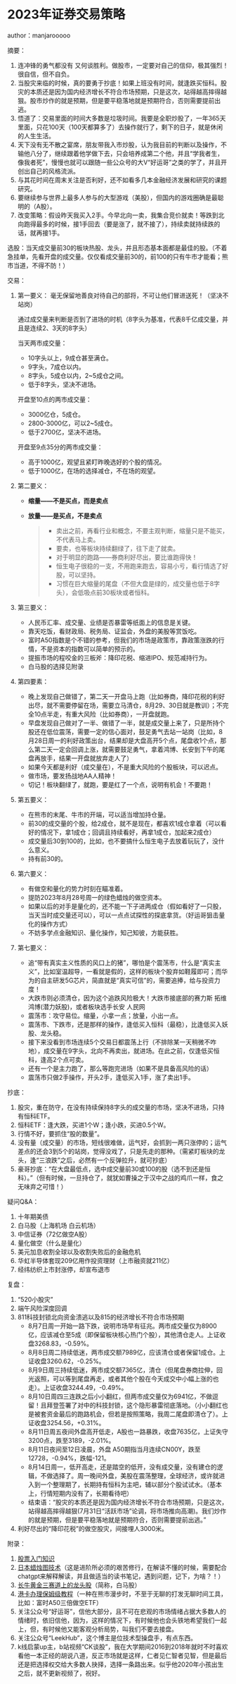 # 2023年证券交易策略

author：manjarooooo

摘要：

1. 连冲锋的勇气都没有 又何谈胜利。做股市，一定要对自己的信仰，极其强烈！很自信，但不自负。
2. 当股灾来临的时候，真的要勇于抄底！如果上班没有时间，就逢跌买恒科。股灾的本质还是因为国内经济增长不符合市场预期，只是这次，站得越高摔得越狠。股市炒作的就是预期，但是要平稳落地就是预期符合，否则需要提前出逃。
3. 悟道了：交易里面的时间大多数是垃圾时间。我要是全职炒股了，一年365天里面，只花100天（100天都算多了）去操作就行了，剩下的日子，就是休闲的人生生活。
4. 天下没有无不散之宴席，朋友带我入市炒股，认为我目前的判断以及操作，不输他八分了，继续跟着他学做下去，只会培养成第二个他，并且“学我者生，像我者死”，慢慢也就可以跟随一些公众号的大V“好运哥”之类的学了，并且开创出自己的风格流派。
5. 与其花时间在周末关注是否利好，还不如看多几本金融经济发展和研究的课题研究。
6. 要继续参与世界上最多人参与的大型游戏（美股），但国内的游戏圈确是最聪明的（A股）。
7. 改变策略：假设昨天我买入2手。今早北向一卖，我集合竞价就卖！等跌到北向跑得最多的时候，接1手回去（要是涨了，就不接了），持续卖就持续跌的话，就再接1手。

选股：当天成交量前30的板块热股、龙头，并且形态基本面都是最佳的股。（不着急挂单，先看开盘的成交量。仅仅看成交量前30的，前100的只有牛市才能看；熊市当道，不得不防！）

交易：

1. 第一要义：
    毫无保留地善良对待自己的部将，不可让他们冒进送死！（坚决不站岗）

    通过成交量来判断是否到了进场的时机（8字头为基准，代表8千亿成交量，并且是连续2、3天的8字头）

    当天两市成交量：
    * 10字头以上，9成仓甚至满仓。
    * 9字头，7成仓以内。
    * 8字头，5成仓以内，2~5成仓之间。
    * 低于8字头，坚决不进场。

   开盘至10点的两市成交量：
   * 3000亿仓，5成仓。
   * 2800-3000亿，可以2~5成仓。
   * 低于2700亿，坚决不进场。

   开盘至9点35分的两市成交量：
   * 高于1000亿，观望且紧盯昨晚选好的个股的情况。
   * 低于1000亿，在场的选择减仓，不在场的观望。
2. 第二要义：
   * **缩量——不是买点，而是卖点**
   * **放量——是买点，不是卖点**

      > * 卖出之前，再看行业和概念，不要主观判断，缩量只是不能买，不代表马上卖。
      > * 要卖，也等板块持续翻绿了，往下走了就卖。
      > * 对于明显的跑路——券商利好尽出，要比谁跑得快！
      > * 恒生电子很稳的一支，不用跑来跑去，容易小亏，看行情选了好股，可以坚持。
      > * 习惯在巨大缩量的尾盘（不但大盘是绿的，成交量也低于8字头），会低吸点前30板块或者恒科。

3. 第三要义：
   * 人民币汇率、成交量、业绩是否暴雷等纸面上的信息是关键。
   * 靠天吃饭，看财政局、税务局、证监会，外盘的美股等赏饭吃。
   * 富时A50指数是个不错的参考，但我们的市场是政策市，靠政策涨跌的行情，不是资本的指数可以简单的预示的。
   * 提振市场的程咬金的三板斧：降印花税、缩进IPO、规范减持行为。
   * 白马股的选择见附录

4. 第四要素：
   * 晚上发现自己做错了，第二天一开盘马上跑（比如券商，降印花税的利好出尽，就不需要停留在场，需要立马清仓，8月29、30日就是教训）；不完全10点半走，有重大风险（比如券商），一开盘就跑。
   * 早盘发现自己做对了一半、做错了一半，就是成交量上来了，只是所持个股还在低位震荡，需要一定的信心面对，鼓足勇气去站一站岗（比如，8月28日周一的利好政策出台，结果却是大盘高开5个点，尾盘收1个点，那么第二天一定会回调上涨，就需要鼓足勇气，拿着鸿博、长安到下午的尾盘再放手，结果一开盘就放弃走人了）
   * 如果今天都是利好（成交量在），不是重大风险的个股板块，可以迟点。
   * 做市场，要发扬战地AA人精神！
   * 切记！板块翻绿了，就跑，要是红了一个点，说明有机会！不要跑！

5. 第五要义：
   * 在熊市的末尾、牛市的开端，可以适当增加持仓量。
   * 前30的成交量的个股，给2成仓，就不是现在，都喜欢1成仓拿着（可以看好的情况下，拿1成仓；回调且持续看好，再拿1成仓，加起来2成仓）
   * 成交量后30到100的，比如，也不要搞什么恒生电子去放着玩玩了，没什么意义。
   * 持有前30的。

6. 第六要义：
   * 有做空和量化的势力时刻在瞄准着。
   * 提防2023年8月28号周一的绿色蜡烛的做空资本。
   * 如果以后的对手是量化的，还不能一下子进两成仓（假如看好了一只股，当天当时成交量还可以），可以一点点试探性的探底拿货。（好运哥狙击量化的操作方式）
   * 不妨多学点金融知识、量化操作，知己知彼，方能获胜。

7. 第七要义：
   * 追“带有真实主义性质的风口上的猪”，哪怕是个震荡市，什么是“真实主义”，比如室温超导，一看就是假的，这样的板块个股弃如鞋履即可；而华为的自主研发5G芯片，简直就是“真实可信”的，需要追捧，给与投资力度！
   * 大跌市则必须清仓，因为这个追跌风险极大！大跌市接底部的赛力斯 拓维 鸿博(潜力妖股)，或者板块选手长安 人民网
   * 震荡市：攻守易位。缩量，小拿一点；放量，小出一点。
   * 震荡市、下跌市，还是那样的操作，逢低买入恒科（最稳），比逢低买入妖股、龙头稳。
   * 接下来没看到市场连续5个交易日都震荡上行（不排除某一天稍微不咋地），成交量在9字头，北向不再卖出，就进场。在此之前，仅逢低买恒科，逢高2个点可卖。
   * 还有一个是主力跑了，那么等跑完进场（如果不是具备高风险的话）
   * 震荡市只做2手操作，开头2手，逢低买入1手，涨了卖出1手。

抄底：

1. 股灾，重在防守，在没有持续保持8字头的成交量的市场，坚决不进场，只持有恒科ETF。
2. 恒科ETF：逢大跌，买进1个W；逢小跌，买进0.5个W。
3. 行情不好，要抓住“股的数量”。
4. 没有量（成交量）的市场，短线很难做，运气好，会抓到一两只涨停的；运气差点的还会3到5个的站岗，觉得没戏了，只是先走的那种。（需紧盯板块的龙头，逢“三浪跌”之后，必然有一个反弹拉升，就可抄底）
5. 豪哥抄底：“在大盘最低点，选中成交量前30或100的股（选不到还是恒科）。”（但有时候，一旦持仓了，就犹如曹操之于汉中之战的鸡爪一样，食之无味弃之可惜！）

疑问Q&A：

1. 十年期美债
2. 白马股（上海机场 白云机场）
3. 中信证券（72亿做空A股）
4. 量化做空（什么是量化）
5. 美元加息收割全球以及收割失败后的金融危机
6. 华虹半导体套现209亿用作投资理财（上市融资就211亿）
7. 经纬纺织上市封涨停，却宣布退市

复盘：

1. “520小股灾”
2. 端午风险深度回调
3. 811科技封锁北向资金溃逃以及815的经济增长不符合市场预期
   * 8月7日周一开始一路下跌，说明市场早有征兆。两市成交量仅为8900亿，应该减仓至5成（即保留板块核心热门个股），其他清仓走人。上证收盘3268.83，-0.59%。
   * 8月8日周二持续低迷，两市成交额7989亿，应该清仓或者保留1成仓。上证收盘3260.62，-0.25%。
   * 8月9日周三持续低迷，两市成交额7365亿，清仓（但尾盘券商拉伸，回光返照，可以等到尾盘再走，或者其他个股在今天成交中小幅上涨的也走）。上证收盘3244.49，-0.49%。
   * 8月10日周四三连跌之后小小翻红，但两市成交量仅为6941亿，不做逗留！且拜登签署了对中的科技封锁，这个隐形暴雷彻底落地。（小小翻红也是被套资金最后的跑路机会，但若是按照策略，我周二尾盘即清仓了）。上证收盘3254.56，+0.31%。
   * 8月11日周五夜间外盘高开低走，A股也一路暴跌，收盘7635亿，上证失守3200点，跌至3189，-2.01%。
   * 8月11日夜间至12日凌晨，外盘 A50期指当月连续CN00Y，跌至12728，-0.94%，跌幅-121。
   * 8月14日周一，低开高走，还是踏空的低开，没有成交量，没有建仓的逻辑，不做选择了。周一晚间外盘，美股在震荡整理，全球经济，或许就进入到一个整理期了，长期持有恒科为主吧，辅以部分个股试试水。（基本上，行情短期内没有了，长期看待吧）
   * 结束语：“股灾的本质还是因为国内经济增长不符合市场预期，只是这次，站得越高摔得越狠(7月31日“活跃市场”论调，将市场推向高潮)。我们炒作的就是预期，但是要平稳落地就是预期符合，否则需要提前出逃。”
4. 利好尽出的“降印花税”的做空股灾，间接埋人3000米。

附录：

1. [股票入门知识](./股票入门基础指南.pdf)
2. [日本蜡烛图技术](./日本蜡烛图技术.epub)（这是进阶所必须的艰苦修行，在解读不懂的时候，需要配合chatgpt来解释解读，并且做适当的读书笔记，遇到问题，记下，为啥？！）
3. [长牛黄金三赛道上的龙头股](./长牛黄金三赛道上的龙头股.md)（简称，白马股）
4. [港卡办理保姆级教程](./港卡办理保姆级教程.md)（一种在熊市漫步时，不至于无聊的打发无聊时间工具，比如：富时A50三倍做空ETF）
5. 关注公众号“好运哥”，信他大部分，且不可在悲观的市场情绪占据大多数人的情绪时，依旧信他，因为，这样的情况下，有时候他也会头铁地希望我们一起上，但，有时候他又能客观分析局势，叫我们不要去接盘。
6. 关注公众号“LeekHub”，这个博主是位技术型操盘手，有点东西。
7. k线启蒙up主，b站视频“CK谈股”，我在大学期间2016到2018年就时不时喜欢看他一本正经的胡说八道，反正市场就是这样，仁者见仁智者见智，但是最后还是把选择权交给大多数人抉择，选择一条路出来。似乎他2020年小孩出生之后，就不更新视频了，祝好。

